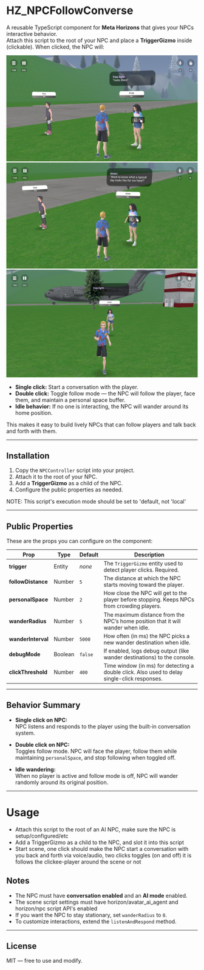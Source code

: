 # HZ_NPCFollowConverse

A reusable TypeScript component for **Meta Horizons** that gives your NPCs interactive behavior.  
Attach this script to the root of your NPC and place a **TriggerGizmo** inside (clickable). When clicked, the NPC will:

![Screenshot 1](ss1.jpg)
![Screenshot 2](ss2.jpg)
![Screenshot 2](ss3.jpg)

- **Single click:** Start a conversation with the player.  
- **Double click:** Toggle follow mode — the NPC will follow the player, face them, and maintain a personal space buffer.  
- **Idle behavior:** If no one is interacting, the NPC will wander around its home position.  

This makes it easy to build lively NPCs that can follow players and talk back and forth with them.

---

## Installation

1. Copy the `NPCController` script into your project.  
2. Attach it to the root of your NPC.  
3. Add a **TriggerGizmo** as a child of the NPC.  
4. Configure the public properties as needed.

NOTE: This script's execution mode should be set to 'default, not 'local'

---

## Public Properties

These are the props you can configure on the component:

| Prop             | Type      | Default | Description |
|------------------|-----------|---------|-------------|
| **trigger**      | Entity    | _none_  | The `TriggerGizmo` entity used to detect player clicks. Required. |
| **followDistance** | Number  | `5`     | The distance at which the NPC starts moving toward the player. |
| **personalSpace** | Number   | `2`     | How close the NPC will get to the player before stopping. Keeps NPCs from crowding players. |
| **wanderRadius** | Number   | `5`     | The maximum distance from the NPC’s home position that it will wander when idle. |
| **wanderInterval** | Number | `5000`  | How often (in ms) the NPC picks a new wander destination when idle. |
| **debugMode**     | Boolean | `false` | If enabled, logs debug output (like wander destinations) to the console. |
| **clickThreshold** | Number | `400`   | Time window (in ms) for detecting a double click. Also used to delay single-click responses. |

---

## Behavior Summary

- **Single click on NPC:**  
  NPC listens and responds to the player using the built-in conversation system.

- **Double click on NPC:**  
  Toggles follow mode. NPC will face the player, follow them while maintaining `personalSpace`, and stop following when toggled off.

- **Idle wandering:**  
  When no player is active and follow mode is off, NPC will wander randomly around its original position.

---

# Usage
- Attach this script to the root of an AI NPC, make sure the NPC is setup/configured/etc
- Add a TriggerGizmo as a child to the NPC, and slot it into this script
- Start scene, one click should make the NPC start a conversation with you back and forth via voice/audio, two clicks toggles (on and off) it is follows the clickee-player around the scene or not

## Notes

- The NPC must have **conversation enabled** and an **AI mode** enabled.
- The scene script settings must have horizon/avatar_ai_agent and horizon/npc script API's enabled
- If you want the NPC to stay stationary, set `wanderRadius` to `0`.  
- To customize interactions, extend the `listenAndRespond` method.  

---

## License

MIT — free to use and modify.
